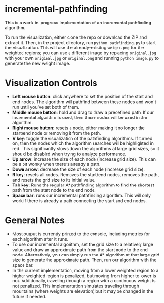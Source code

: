 # incremental-pathfinding

This is a work-in-progress implementation of an incremental pathfinding algorithm.

To run the visualization, either clone the repo or download the ZIP and extract it. Then, in the project directory, run `python pathfinding.py` to start the visualization. This will use the already-existing `weight.png` for the weighted regions; you can use a different image by replacing `original.jpg` with your own `original.jpg` or `original.png` and running `python image.py` to generate the new weight image.

# Visualization Controls

- **Left mouse button**: click anywhere to set the position of the start and end nodes. The algorithm will pathfind between these nodes and won't run until you've set both of them.
- **Middle mouse button**: hold and drag to draw a predefined path. If our incremental algorithm is used, then these nodes will be used in the algorithm.
- **Right mouse button**: resets a node, either making it no longer the start/end node or removing it from the path.
- **V key**: toggle the visualization of the pathfinding algorithms. If turned on, then the nodes which the algorithm searches will be highlighted in red. This significantly slows down the algorithms at large grid sizes, so it should be disabled when trying to analyze performance.
- **Up arrow**: increase the size of each node (increase grid size). This can be a bit wonky when there's already a path.
- **Down arrow**: decrease the size of each node (increase grid size).
- **R key**: resets all nodes. Removes the start/end nodes, removes the path, and resets the grid size to its initial value.
- **Tab key**: Runs the regular A* pathfinding algorithm to find the shortest path from the start node to the end node.
- **Space bar**: runs our incremental pathfinding algorithm. This will only work if there is already a path connecting the start and end nodes.

# General Notes

- Most output is currently printed to the console, including metrics for each algorithm after it runs.
- To use our incremental algorithm, set the grid size to a relatively large value and draw an approximate path from the start node to the end node. Alternatively, you can simply run the A* algorithm at that large grid size to generate the approximate path. Then, run our algorithm with the space bar.
- In the current implementation, moving from a lower weighted region to a higher weighted region is penalized, but moving from higher to lower is not. Additionally, traveling through a region with a continuous weight is not penalized. This implementation simulates traveling through mountains (where weights are elevation) but it may be changed in the future if needed.